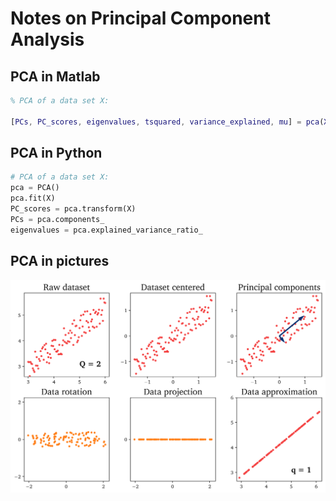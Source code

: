 # Notes on Principal Component Analysis

## PCA in Matlab

```Matlab
% PCA of a data set X:

[PCs, PC_scores, eigenvalues, tsquared, variance_explained, mu] = pca(X)
```

## PCA in Python

```Python
# PCA of a data set X:
pca = PCA()
pca.fit(X)
PC_scores = pca.transform(X)
PCs = pca.components_
eigenvalues = pca.explained_variance_ratio_
```

## PCA in pictures

![Screenshot](DWGs/PCA-example-subplot.png)
